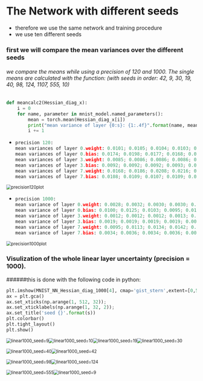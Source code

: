 # The Network with different seeds

* therefore we use the same network and training procedure
* we use ten different seeds



### first we will compare the mean variances over the different seeds

###### we compare the means while using a precision of 120 and 1000. The single means are calculated with the function: (with seeds in order: 42, 9, 30, 19, 40, 98, 124, 1107, 555, 10)

```python
def meancalc2(Hessian_diag_x):
    i = 0 
    for name, parameter in mnist_model.named_parameters():
        mean = torch.mean(Hessian_diag_x[i])
        print("mean variance of layer {0:s}: {1:.4f}".format(name, mean.item()))
        i += 1
```

* ```python
  precision 120:
  mean variances of layer 0.weight: 0.0101; 0.0105; 0.0104; 0.0103; 0.0104; 0.0101; 0.0109; 0.0102; 0.0108; 0.0103
  mean variances of layer 0.bias: 0.0174; 0.0198; 0.0177; 0.0168; 0.0181; 0.0172; 0.0210; 0.0169; 0.0212; 0.0165
  mean variances of layer 3.weight: 0.0085; 0.0086; 0.0086; 0.0086; 0.0086; 0.0086; 0.0086; 0.0085; 0.0086; 0.0086
  mean variances of layer 3.bias: 0.0092; 0.0092; 0.0092; 0.0093; 0.0092; 0.0091; 0.0093; 0.0091; 0.0093; 0.0092
  mean variances of layer 7.weight: 0.0168; 0.0186; 0.0208; 0.0216; 0.0191; 0.0184; 0.0204; 0.0174; 0.0178; 0.0189
  mean variances of layer 7.bias: 0.0108; 0.0109; 0.0107; 0.0109; 0.0108; 0.0108; 0.0109; 0.0106; 0.0109; 0.0107
  ```

<img src="./precision120plot.png" alt="precision120plot" style="zoom:80%;" />

* ```python
  precision 1000:
  mean variance of layer 0.weight: 0.0028; 0.0032; 0.0030; 0.0030; 0.0030; 0.0028; 0.0035; 0.0028; 0.0035; 0.0030
  mean variance of layer 0.bias: 0.0100; 0.0125; 0.0103; 0.0095; 0.0108; 0.0099; 0.0137; 0.0096; 0.0138; 0.0092
  mean variance of layer 3.weight: 0.0012; 0.0012; 0.0012; 0.0013; 0.0013; 0.0012; 0.0013; 0.0012; 0.0012; 0.0012
  mean variance of layer 3.bias: 0.0019; 0.0019; 0.0019; 0.0019; 0.0019; 0.0018; 0.0019; 0.0018; 0.0020; 0.0018
  mean variance of layer 7.weight: 0.0095; 0.0113; 0.0134; 0.0142; 0.0117; 0.0111; 0.0131; 0.0101; 0.0105; 0.0115
  mean variance of layer 7.bias: 0.0034; 0.0036; 0.0034; 0.0036; 0.0035; 0.0034; 0.0036; 0.0032; 0.0036; 0.0034
  ```

<img src="./precision1000plot.png" alt="precision1000plot" style="zoom:80%;" />

### Visulization of the whole linear layer uncertainty (precision = 1000).

######this is done with the following code in python:

```python
plt.imshow(MNIST_NN_Hessian_diag_1000[4], cmap='gist_stern',extent=[0,512,0,1],  aspect='auto')
ax = plt.gca()
ax.set_xticks(np.arange(1, 512, 32));
ax.set_xticklabels(np.arange(1, 32, 2));
ax.set_title('seed {}'.format(s))
plt.colorbar()
plt.tight_layout()
plt.show()
```

<img src="./linear1000_seed=9.png" alt="linear1000_seed=9" style="zoom:80%;" /><img src="./linear1000_seed=10.png" alt="linear1000_seed=10" style="zoom:80%;" /><img src="./linear1000_seed=19.png" alt="linear1000_seed=19" style="zoom:80%;" /><img src="./linear1000_seed=30.png" alt="linear1000_seed=30" style="zoom:80%;" />

<img src="./linear1000_seed=40.png" alt="linear1000_seed=40" style="zoom:80%;" /><img src="./linear1000_seed=42.png" alt="linear1000_seed=42" style="zoom:80%;" />

<img src="./linear1000_seed=98.png" alt="linear1000_seed=98" style="zoom:80%;" /><img src="./linear1000_seed=124.png" alt="linear1000_seed=124" style="zoom:80%;" />

<img src="./linear1000_seed=555.png" alt="linear1000_seed=555" style="zoom:80%;" /><img src="./linear1000_seed=9.png" alt="linear1000_seed=9" style="zoom:80%;" />

